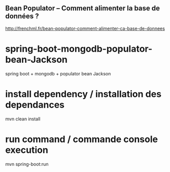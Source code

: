 ## Bean Populator – Comment alimenter la base de données ?

http://frenchml.fr/bean-populator-comment-alimenter-ca-base-de-donnees

# spring-boot-mongodb-populator-bean-Jackson
spring boot + mongodb + populator bean Jackson


# install dependency / installation des dependances

mvn clean install

# run command / commande console execution

mvn spring-boot:run
